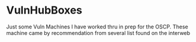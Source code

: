 # VulnHubBoxes
Just some Vuln Machines I have worked thru in prep for the OSCP. These machine came by recommendation from several list found on the interweb
